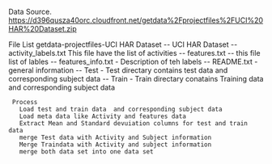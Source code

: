 Data Source.
https://d396qusza40orc.cloudfront.net/getdata%2Fprojectfiles%2FUCI%20HAR%20Dataset.zip

File List
getdata-projectfiles-UCI HAR Dataset
  -- UCI HAR Dataset
     -- activity_labels.txt   This file have the list of activities
     -- features.txt  -- this file list of lables 
     -- features_info.txt - Description of teh labels
     -- README.txt - general information
     -- Test  - Test directary contains test data and corresponding subject data 
     -- Train - Train directary conatains Training data and corresponding subject data
     
     Process
       Load test and train data  and corresponding subject data
       Load meta data like Activity and features data
       Extract Mean and Standard devuiation columns for test and train data
       merge Test data with Activity and Subject information
       Merge Traindata with Activity and subject information
       merge both data set into one data set
